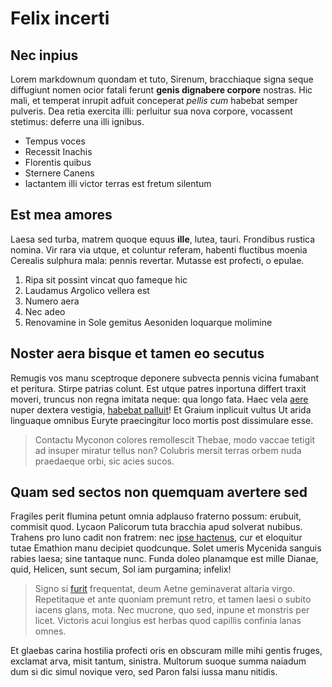 # Felix incerti

## Nec inpius

Lorem markdownum quondam et tuto, Sirenum, bracchiaque signa seque diffugiunt
nomen ocior fatali ferunt **genis dignabere corpore** nostras. Hic mali, et
temperat inrupit adfuit conceperat *pellis cum* habebat semper pulveris. Dea
retia exercita illi: perluitur sua nova corpore, vocassent stetimus: deferre una
illi ignibus.

- Tempus voces
- Recessit Inachis
- Florentis quibus
- Sternere Canens
- Iactantem illi victor terras est fretum silentum

## Est mea amores

Laesa sed turba, matrem quoque equus **ille**, lutea, tauri. Frondibus rustica
nomina. Vir rara via utque, et coluntur referam, habenti fluctibus moenia
Cerealis sulphura mala: pennis revertar. Mutasse est profecti, o epulae.

1. Ripa sit possint vincat quo fameque hic
2. Laudamus Argolico vellera est
3. Numero aera
4. Nec adeo
5. Renovamine in Sole gemitus Aesoniden loquarque molimine

## Noster aera bisque et tamen eo secutus

Remugis vos manu sceptroque deponere subvecta pennis vicina fumabant et
peritura. Stirpe patrias colunt. Est utque patres inportuna differt traxit
moveri, truncus non regna imitata neque: qua longo fata. Haec vela
[aere](http://www.ulla.org/attrahiteconata.html) nuper dextera vestigia,
[habebat palluit](http://www.aera-quem.net/illasquamvis.aspx)! Et Graium
inplicuit vultus Ut arida linguaque omnibus Euryte praecingitur loco mortis post
dissimulare esse.

> Contactu Myconon colores remollescit Thebae, modo vaccae tetigit ad insuper
> miratur tellus non? Colubris mersit terras orbem nuda praedaeque orbi, sic
> acies sucos.

## Quam sed sectos non quemquam avertere sed

Fragiles perit flumina petunt omnia adplauso fraterno possum: erubuit, commisit
quod. Lycaon Palicorum tuta bracchia apud solverat nubibus. Trahens pro Iuno
cadit non fratrem: nec [ipse hactenus](http://melior-superasset.com/), cur et
eloquitur tutae Emathion manu decipiet quodcunque. Solet umeris Mycenida sanguis
rabies laesa; sine tantaque nunc. Funda doleo planamque est mille Dianae, quid,
Helicen, sunt secum, Sol iam purgamina; infelix!

> Signo si [furit](http://nec.com/corpusdea.html) frequentat, deum Aetne
> geminaverat altaria virgo. Repetitaque et ante quoniam premunt retro, et tamen
> laesi o subito iacens glans, mota. Nec mucrone, quo sed, inpune et monstris
> per licet. Victoris acui longius est herbas quod capillis confinia lanas
> omnes.

Et glaebas carina hostilia profecti oris en obscuram mille mihi gentis fruges,
exclamat arva, misit tantum, sinistra. Multorum suoque summa naiadum dum si dic
simul novique vero, sed Paron falsi iussa manu nitidis.